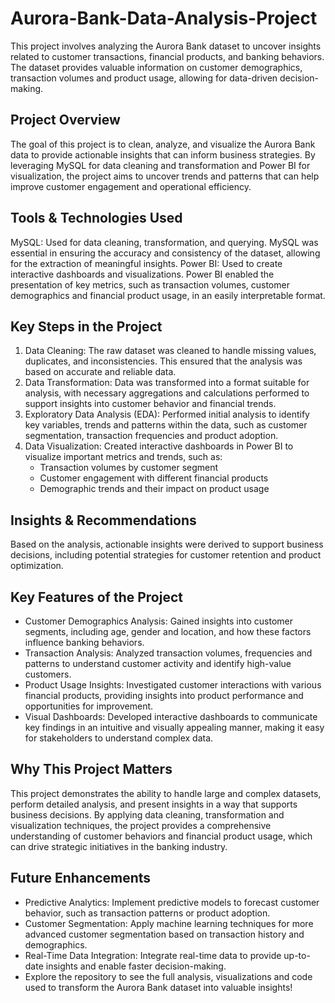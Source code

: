 # Aurora-Bank-Data-Analysis-Project
This project involves analyzing the Aurora Bank dataset to uncover insights related to customer transactions, financial products, and banking behaviors.
The dataset provides valuable information on customer demographics, transaction volumes and product usage, allowing for data-driven decision-making.

## Project Overview
The goal of this project is to clean, analyze, and visualize the Aurora Bank data to provide actionable insights that can inform business strategies. By leveraging MySQL for data cleaning and transformation and Power BI for visualization, the project aims to uncover trends and patterns that can help improve customer engagement and operational efficiency.

## Tools & Technologies Used
MySQL: Used for data cleaning, transformation, and querying. MySQL was essential in ensuring the accuracy and consistency of the dataset, allowing for the extraction of meaningful insights.
Power BI: Used to create interactive dashboards and visualizations. Power BI enabled the presentation of key metrics, such as transaction volumes, customer demographics and financial product usage, in an easily interpretable format.

## Key Steps in the Project
1. Data Cleaning: The raw dataset was cleaned to handle missing values, duplicates, and inconsistencies. This ensured that the analysis was based on accurate and reliable data.
2. Data Transformation: Data was transformed into a format suitable for analysis, with necessary aggregations and calculations performed to support insights into customer behavior and financial trends.
3. Exploratory Data Analysis (EDA): Performed initial analysis to identify key variables, trends and patterns within the data, such as customer segmentation, transaction frequencies and product adoption.
4. Data Visualization: Created interactive dashboards in Power BI to visualize important metrics and trends, such as:
    * Transaction volumes by customer segment
    * Customer engagement with different financial products
    * Demographic trends and their impact on product usage
## Insights & Recommendations
  Based on the analysis, actionable insights were derived to support business decisions, including potential strategies for customer retention and product optimization.

## Key Features of the Project
  * Customer Demographics Analysis: Gained insights into customer segments, including age, gender and location, and how these factors influence banking behaviors.
  * Transaction Analysis: Analyzed transaction volumes, frequencies and patterns to understand customer activity and identify high-value customers.
  * Product Usage Insights: Investigated customer interactions with various financial products, providing insights into product performance and opportunities for improvement.
  * Visual Dashboards: Developed interactive dashboards to communicate key findings in an intuitive and visually appealing manner, making it easy for stakeholders to understand complex data.

## Why This Project Matters
This project demonstrates the ability to handle large and complex datasets, perform detailed analysis, and present insights in a way that supports business decisions.
By applying data cleaning, transformation and visualization techniques, the project provides a comprehensive understanding of customer behaviors and financial product usage, which can drive strategic initiatives in the banking industry.

## Future Enhancements
* Predictive Analytics: Implement predictive models to forecast customer behavior, such as transaction patterns or product adoption.
* Customer Segmentation: Apply machine learning techniques for more advanced customer segmentation based on transaction history and demographics.
* Real-Time Data Integration: Integrate real-time data to provide up-to-date insights and enable faster decision-making.
* Explore the repository to see the full analysis, visualizations and code used to transform the Aurora Bank dataset into valuable insights!


